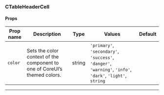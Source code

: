 ### CTableHeaderCell

#### Props

| Prop name          | Description                                                               | Type   | Values                                                                                                    | Default |
| ------------------ | ------------------------------------------------------------------------- | ------ | --------------------------------------------------------------------------------------------------------- | ------- |
| <code>color</code> | Sets the color context of the component to one of CoreUI’s themed colors. | string | `'primary'`, `'secondary'`, `'success'`, `'danger'`, `'warning'`, `'info'`, `'dark'`, `'light'`, `string` |         |

---
